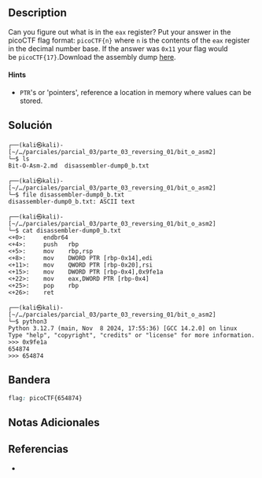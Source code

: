 ## Description

Can you figure out what is in the `eax` register? Put your answer in the picoCTF flag format: `picoCTF{n}` where `n` is the contents of the `eax` register in the decimal number base. If the answer was `0x11` your flag would be `picoCTF{17}`.Download the assembly dump [here](https://artifacts.picoctf.net/c/510/disassembler-dump0_b.txt).
#### Hints
- `PTR`'s or 'pointers', reference a location in memory where values can be stored.
## Solución

```shell
┌──(kali㉿kali)-[~/…/parciales/parcial_03/parte_03_reversing_01/bit_o_asm2]
└─$ ls
Bit-O-Asm-2.md  disassembler-dump0_b.txt
                                                                                                            
┌──(kali㉿kali)-[~/…/parciales/parcial_03/parte_03_reversing_01/bit_o_asm2]
└─$ file disassembler-dump0_b.txt 
disassembler-dump0_b.txt: ASCII text
                                                                                                            
┌──(kali㉿kali)-[~/…/parciales/parcial_03/parte_03_reversing_01/bit_o_asm2]
└─$ cat disassembler-dump0_b.txt 
<+0>:     endbr64 
<+4>:     push   rbp
<+5>:     mov    rbp,rsp
<+8>:     mov    DWORD PTR [rbp-0x14],edi
<+11>:    mov    QWORD PTR [rbp-0x20],rsi
<+15>:    mov    DWORD PTR [rbp-0x4],0x9fe1a
<+22>:    mov    eax,DWORD PTR [rbp-0x4]
<+25>:    pop    rbp
<+26>:    ret
                                                                                                            
┌──(kali㉿kali)-[~/…/parciales/parcial_03/parte_03_reversing_01/bit_o_asm2]
└─$ python3
Python 3.12.7 (main, Nov  8 2024, 17:55:36) [GCC 14.2.0] on linux
Type "help", "copyright", "credits" or "license" for more information.
>>> 0x9fe1a
654874
>>> 654874

```

## Bandera
```css
flag: picoCTF{654874}
```
## Notas Adicionales

## Referencias
- 